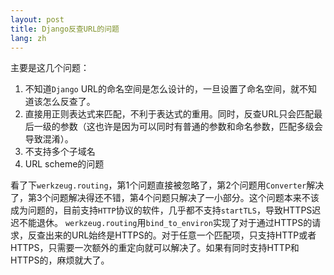 ```yaml
---
layout: post
title: Django反查URL的问题
lang: zh
---
```


主要是这几个问题：

1. 不知道`Django` URL的命名空间是怎么设计的，一旦设置了命名空间，就不知道该怎么反查了。
2. 直接用正则表达式来匹配，不利于表达式的重用。同时，反查URL只会匹配最后一级的参数（这也许是因为可以同时有普通的参数和命名参数，匹配多级会导致混淆）。
3. 不支持多个子域名
4. URL scheme的问题

看了下`werkzeug.routing`，第1个问题直接被忽略了，第2个问题用`Converter`解决了，第3个问题解决得还不错，第4个问题只解决了一小部分。这个问题本来不该成为问题的，目前支持`HTTP`协议的软件，几乎都不支持`startTLS`，导致HTTPS迟迟不能退休。
`werkzeug.routing`用`bind_to_environ`实现了对于通过HTTPS的请求，反查出来的URL始终是HTTPS的。对于任意一个匹配项，只支持HTTP或者HTTPS，只需要一次额外的重定向就可以解决了。如果有同时支持HTTP和HTTPS的，麻烦就大了。
